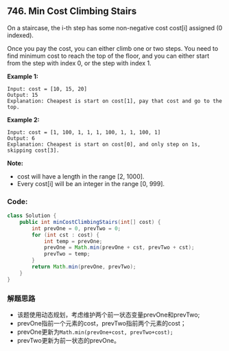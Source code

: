 ## 746. Min Cost Climbing Stairs

On a staircase, the i-th step has some non-negative cost cost[i] assigned (0 indexed).

Once you pay the cost, you can either climb one or two steps. You need to find minimum cost to reach the top of the floor, and you can either start from the step with index 0, or the step with index 1.

**Example 1:**

```
Input: cost = [10, 15, 20]
Output: 15
Explanation: Cheapest is start on cost[1], pay that cost and go to the top.
```
**Example 2:**

```
Input: cost = [1, 100, 1, 1, 1, 100, 1, 1, 100, 1]
Output: 6
Explanation: Cheapest is start on cost[0], and only step on 1s, skipping cost[3].
```
**Note:**

* cost will have a length in the range [2, 1000].
* Every cost[i] will be an integer in the range [0, 999].

### Code:

```java
class Solution {
    public int minCostClimbingStairs(int[] cost) {
        int prevOne = 0, prevTwo = 0;
        for (int cst : cost) {
            int temp = prevOne;
            prevOne = Math.min(prevOne + cst, prevTwo + cst);
            prevTwo = temp;
        }
        return Math.min(prevOne, prevTwo);
    }
}
```

### 解题思路
* 该题使用动态规划，考虑维护两个前一状态变量prevOne和prevTwo;
* prevOne指前一个元素的cost，prevTwo指前两个元素的cost；
* prevOne更新为```Math.min(prevOne+cost, prevTwo+cost);```
* prevTwo更新为前一状态的prevOne。